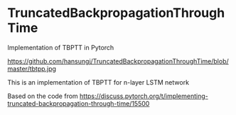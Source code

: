 # TruncatedBackpropagationThroughTime
 Implementation of TBPTT in Pytorch
 
https://github.com/hansungj/TruncatedBackpropagationThroughTime/blob/master/tbtpp.jpg

 This is an implementation of TBPTT for n-layer LSTM network 

 Based on the code from 
 https://discuss.pytorch.org/t/implementing-truncated-backpropagation-through-time/15500 


